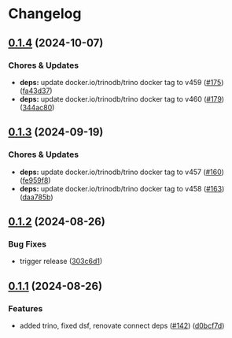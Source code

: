 # Changelog

## [0.1.4](https://github.com/miracum/util-images/compare/trino-v0.1.3...trino-v0.1.4) (2024-10-07)


### Chores & Updates

* **deps:** update docker.io/trinodb/trino docker tag to v459 ([#175](https://github.com/miracum/util-images/issues/175)) ([fa43d37](https://github.com/miracum/util-images/commit/fa43d370492374d8527a0b10a00722de61305494))
* **deps:** update docker.io/trinodb/trino docker tag to v460 ([#179](https://github.com/miracum/util-images/issues/179)) ([344ac80](https://github.com/miracum/util-images/commit/344ac802bfe48e6f23917d779992018d58728387))

## [0.1.3](https://github.com/miracum/util-images/compare/trino-v0.1.2...trino-v0.1.3) (2024-09-19)


### Chores & Updates

* **deps:** update docker.io/trinodb/trino docker tag to v457 ([#160](https://github.com/miracum/util-images/issues/160)) ([fe959f8](https://github.com/miracum/util-images/commit/fe959f81f00b14fd376ddf28ffb5be46d03dfd9f))
* **deps:** update docker.io/trinodb/trino docker tag to v458 ([#163](https://github.com/miracum/util-images/issues/163)) ([daa785b](https://github.com/miracum/util-images/commit/daa785bacdb8a198a94c4c8ad6f3ccc513f29e98))

## [0.1.2](https://github.com/miracum/util-images/compare/trino-v0.1.1...trino-v0.1.2) (2024-08-26)


### Bug Fixes

* trigger release ([303c6d1](https://github.com/miracum/util-images/commit/303c6d14c7fed0301bcce3872c71342e4fe45199))

## [0.1.1](https://github.com/miracum/util-images/compare/trino-v0.1.0...trino-v0.1.1) (2024-08-26)


### Features

* added trino, fixed dsf, renovate connect deps ([#142](https://github.com/miracum/util-images/issues/142)) ([d0bcf7d](https://github.com/miracum/util-images/commit/d0bcf7d6e303eae01c9ed8011e57941887a9c99f))
